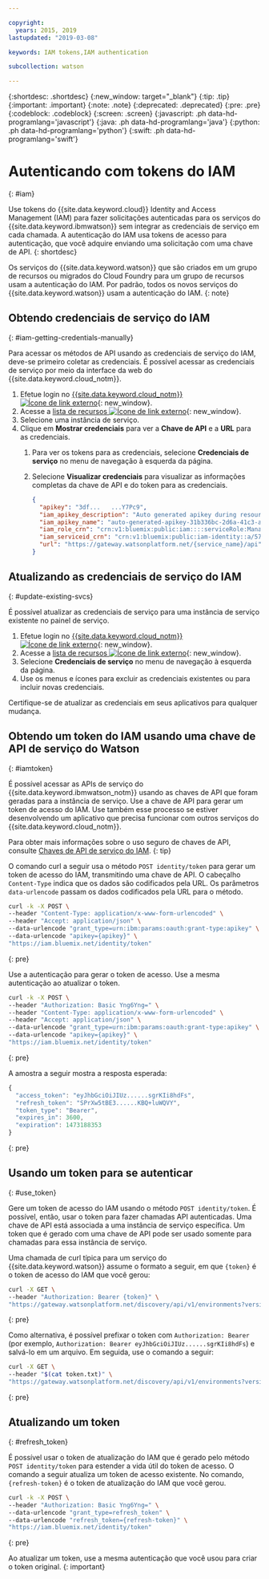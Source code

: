 ```yaml
---

copyright:
  years: 2015, 2019
lastupdated: "2019-03-08"

keywords: IAM tokens,IAM authentication

subcollection: watson

---
```


{:shortdesc: .shortdesc}
{:new_window: target="_blank"}
{:tip: .tip}
{:important: .important}
{:note: .note}
{:deprecated: .deprecated}
{:pre: .pre}
{:codeblock: .codeblock}
{:screen: .screen}
{:javascript: .ph data-hd-programlang='javascript'}
{:java: .ph data-hd-programlang='java'}
{:python: .ph data-hd-programlang='python'}
{:swift: .ph data-hd-programlang='swift'}

# Autenticando com tokens do IAM
{: #iam}

Use tokens do {{site.data.keyword.cloud}} Identity and Access Management (IAM) para fazer solicitações autenticadas para os serviços do {{site.data.keyword.ibmwatson}} sem integrar as credenciais de serviço em cada chamada. A autenticação do IAM usa tokens de acesso para autenticação, que você adquire enviando uma solicitação com uma chave de API.
{: shortdesc}

Os serviços do {{site.data.keyword.watson}} que são criados em um grupo de recursos ou migrados do Cloud Foundry para um grupo de recursos usam a autenticação do IAM. Por padrão, todos os novos serviços do {{site.data.keyword.watson}} usam a autenticação do IAM.
{: note}

## Obtendo credenciais de serviço do IAM
{: #iam-getting-credentials-manually}

Para acessar os métodos de API usando as credenciais de serviço do IAM, deve-se primeiro coletar as credenciais. É possível acessar as credenciais de serviço por meio da interface da web do {{site.data.keyword.cloud_notm}}.

1.  Efetue login no [{{site.data.keyword.cloud_notm}} ![Ícone de link externo](../../icons/launch-glyph.svg "Ícone de link externo")](https://{DomainName}){: new_window}.
1.  Acesse a [lista de recursos ![Ícone de link externo](../../icons/launch-glyph.svg "Ícone de link externo")](https://{DomainName}/dashboard){: new_window}.
1.  Selecione uma instância de serviço.
1.  Clique em **Mostrar credenciais** para ver a **Chave de API** e a **URL** para as credenciais.
    1.  Para ver os tokens para as credenciais, selecione **Credenciais de serviço** no menu de navegação à esquerda da página.
    1.  Selecione **Visualizar credenciais** para visualizar as informações completas da chave de API e do token para as credenciais.

        ```json
        {
          "apikey": "3df...   ...Y7Pc9",
          "iam_apikey_description": "Auto generated apikey during resource-key operation for...",
          "iam_apikey_name": "auto-generated-apikey-31b336bc-2d6a-41c3-a8b2-e05ec6db19b4",
          "iam_role_crn": "crn:v1:bluemix:public:iam::::serviceRole:Manager",
          "iam_serviceid_crn": "crn:v1:bluemix:public:iam-identity::a/57d48380...::serviceid:...",
          "url": "https://gateway.watsonplatform.net/{service_name}/api"
        }
        ```

## Atualizando as credenciais de serviço do IAM
{: #update-existing-svcs}

É possível atualizar as credenciais de serviço para uma instância de serviço existente no painel de serviço.

1.  Efetue login no [{{site.data.keyword.cloud_notm}} ![Ícone de link externo](../../icons/launch-glyph.svg "Ícone de link externo")](https://{DomainName}){: new_window}.
1.  Acesse a [lista de recursos ![Ícone de link externo](../../icons/launch-glyph.svg "Ícone de link externo")](https://{DomainName}/dashboard){: new_window}.
1.  Selecione **Credenciais de serviço** no menu de navegação à esquerda da página.
1.  Use os menus e ícones para excluir as credenciais existentes ou para incluir novas credenciais.

Certifique-se de atualizar as credenciais em seus aplicativos para qualquer mudança.

## Obtendo um token do IAM usando uma chave de API de serviço do Watson
{: #iamtoken}

É possível acessar as APIs de serviço do {{site.data.keyword.ibmwatson_notm}} usando as chaves de API que foram geradas para a instância de serviço. Use a chave de API para gerar um token de acesso do IAM. Use também esse processo se estiver desenvolvendo um aplicativo que precisa funcionar com outros serviços do {{site.data.keyword.cloud_notm}}.

Para obter mais informações sobre o uso seguro de chaves de API, consulte [Chaves de API de serviço do IAM](/docs/services/watson?topic=watson-api-key-bp).
{: tip}

O comando curl a seguir usa o método `POST identity/token` para gerar um token de acesso do IAM, transmitindo uma chave de API. O cabeçalho `Content-Type` indica que os dados são codificados pela URL. Os parâmetros `data-urlencode` passam os dados codificados pela URL para o método.

```bash
curl -k -X POST \
--header "Content-Type: application/x-www-form-urlencoded" \
--header "Accept: application/json" \
--data-urlencode "grant_type=urn:ibm:params:oauth:grant-type:apikey" \
--data-urlencode "apikey={apikey}" \
"https://iam.bluemix.net/identity/token"
```
{: pre}

Use a autenticação para gerar o token de acesso. Use a mesma autenticação ao atualizar o token.

```bash
curl -k -X POST \
--header "Authorization: Basic Yng6Yng=" \
--header "Content-Type: application/x-www-form-urlencoded" \
--header "Accept: application/json" \
--data-urlencode "grant_type=urn:ibm:params:oauth:grant-type:apikey" \
--data-urlencode "apikey={apikey}" \
"https://iam.bluemix.net/identity/token"

```
{: pre}

A amostra a seguir mostra a resposta esperada:

```javascript
{
  "access_token": "eyJhbGciOiJIUz......sgrKIi8hdFs",
  "refresh_token": "SPrXw5tBE3......KBQ+luWQVY",
  "token_type": "Bearer",
  "expires_in": 3600,
  "expiration": 1473188353
}
```
{: pre}

## Usando um token para se autenticar
{: #use_token}

Gere um token de acesso do IAM usando o método `POST identity/token`. É possível, então, usar o token para fazer chamadas API autenticadas. Uma chave de API está associada a uma instância de serviço específica. Um token que é gerado com uma chave de API pode ser usado somente para chamadas para essa instância de serviço.

Uma chamada de curl típica para um serviço do {{site.data.keyword.watson}} assume o formato a seguir, em que `{token}` é o token de acesso do IAM que você gerou:

```bash
curl -X GET \
--header "Authorization: Bearer {token}" \
"https://gateway.watsonplatform.net/discovery/api/v1/environments?version=2017-11-07"
```
{: pre}

Como alternativa, é possível prefixar o token com `Authorization: Bearer ` (por exemplo, `Authorization: Bearer eyJhbGciOiJIUz......sgrKIi8hdFs`) e salvá-lo em um arquivo. Em seguida, use o comando a seguir:

```bash
curl -X GET \
--header "$(cat token.txt)" \
"https://gateway.watsonplatform.net/discovery/api/v1/environments?version=2017-11-07"
```
{: pre}

## Atualizando um token
{: #refresh_token}

É possível usar o token de atualização do IAM que é gerado pelo método `POST identity/token` para estender a vida útil do token de acesso. O comando a seguir atualiza um token de acesso existente. No comando, `{refresh-token}` é o token de atualização do IAM que você gerou.

```bash
curl -k -X POST \
--header "Authorization: Basic Yng6Yng=" \
--data-urlencode "grant_type=refresh_token" \
--data-urlencode "refresh_token={refresh-token}" \
"https://iam.bluemix.net/identity/token"
```
{: pre}

Ao atualizar um token, use a mesma autenticação que você usou para criar o token original.
{: important}
